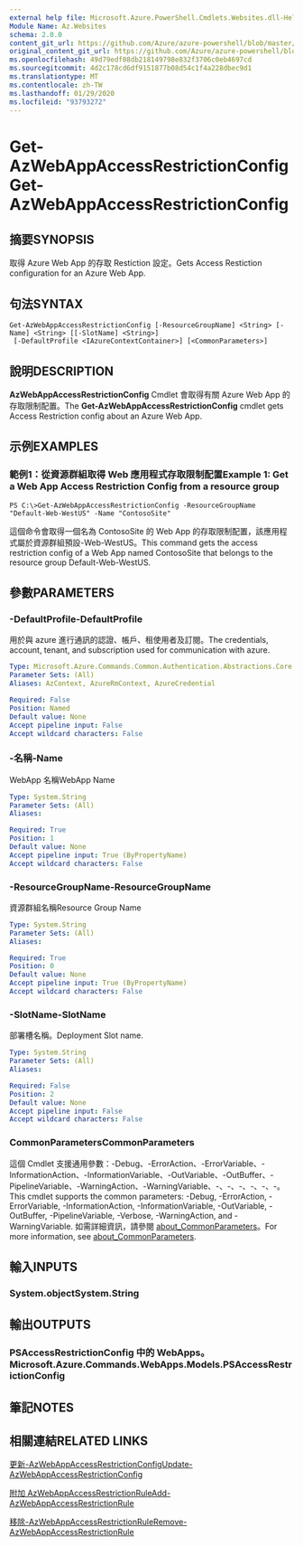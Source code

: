 ```yaml
---
external help file: Microsoft.Azure.PowerShell.Cmdlets.Websites.dll-Help.xml
Module Name: Az.Websites
schema: 2.0.0
content_git_url: https://github.com/Azure/azure-powershell/blob/master/src/Websites/Websites/help/Get-AzWebAppAccessRestrictionConfig.md
original_content_git_url: https://github.com/Azure/azure-powershell/blob/master/src/Websites/Websites/help/Get-AzWebAppAccessRestrictionConfig.md
ms.openlocfilehash: 49d79edf08db218149798e832f3706c0eb4697cd
ms.sourcegitcommit: 4d2c178cd6df9151877b08d54c1f4a228dbec9d1
ms.translationtype: MT
ms.contentlocale: zh-TW
ms.lasthandoff: 01/29/2020
ms.locfileid: "93793272"
---
```

# <span data-ttu-id="dc7bc-101">Get-AzWebAppAccessRestrictionConfig</span><span class="sxs-lookup"><span data-stu-id="dc7bc-101">Get-AzWebAppAccessRestrictionConfig</span></span>

## <span data-ttu-id="dc7bc-102">摘要</span><span class="sxs-lookup"><span data-stu-id="dc7bc-102">SYNOPSIS</span></span>
<span data-ttu-id="dc7bc-103">取得 Azure Web App 的存取 Restiction 設定。</span><span class="sxs-lookup"><span data-stu-id="dc7bc-103">Gets Access Restiction configuration for an Azure Web App.</span></span>

## <span data-ttu-id="dc7bc-104">句法</span><span class="sxs-lookup"><span data-stu-id="dc7bc-104">SYNTAX</span></span>

```
Get-AzWebAppAccessRestrictionConfig [-ResourceGroupName] <String> [-Name] <String> [[-SlotName] <String>]
 [-DefaultProfile <IAzureContextContainer>] [<CommonParameters>]
```

## <span data-ttu-id="dc7bc-105">說明</span><span class="sxs-lookup"><span data-stu-id="dc7bc-105">DESCRIPTION</span></span>
<span data-ttu-id="dc7bc-106">**AzWebAppAccessRestrictionConfig** Cmdlet 會取得有關 Azure Web App 的存取限制配置。</span><span class="sxs-lookup"><span data-stu-id="dc7bc-106">The **Get-AzWebAppAccessRestrictionConfig** cmdlet gets Access Restriction config about an Azure Web App.</span></span>

## <span data-ttu-id="dc7bc-107">示例</span><span class="sxs-lookup"><span data-stu-id="dc7bc-107">EXAMPLES</span></span>

### <span data-ttu-id="dc7bc-108">範例1：從資源群組取得 Web 應用程式存取限制配置</span><span class="sxs-lookup"><span data-stu-id="dc7bc-108">Example 1: Get a Web App Access Restriction Config from a resource group</span></span>
```
PS C:\>Get-AzWebAppAccessRestrictionConfig -ResourceGroupName "Default-Web-WestUS" -Name "ContosoSite"
```

<span data-ttu-id="dc7bc-109">這個命令會取得一個名為 ContosoSite 的 Web App 的存取限制配置，該應用程式屬於資源群組預設-Web-WestUS。</span><span class="sxs-lookup"><span data-stu-id="dc7bc-109">This command gets the access restriction config of a Web App named ContosoSite that belongs to the resource group Default-Web-WestUS.</span></span>

## <span data-ttu-id="dc7bc-110">參數</span><span class="sxs-lookup"><span data-stu-id="dc7bc-110">PARAMETERS</span></span>

### <span data-ttu-id="dc7bc-111">-DefaultProfile</span><span class="sxs-lookup"><span data-stu-id="dc7bc-111">-DefaultProfile</span></span>
<span data-ttu-id="dc7bc-112">用於與 azure 進行通訊的認證、帳戶、租使用者及訂閱。</span><span class="sxs-lookup"><span data-stu-id="dc7bc-112">The credentials, account, tenant, and subscription used for communication with azure.</span></span>

```yaml
Type: Microsoft.Azure.Commands.Common.Authentication.Abstractions.Core.IAzureContextContainer
Parameter Sets: (All)
Aliases: AzContext, AzureRmContext, AzureCredential

Required: False
Position: Named
Default value: None
Accept pipeline input: False
Accept wildcard characters: False
```

### <span data-ttu-id="dc7bc-113">-名稱</span><span class="sxs-lookup"><span data-stu-id="dc7bc-113">-Name</span></span>
<span data-ttu-id="dc7bc-114">WebApp 名稱</span><span class="sxs-lookup"><span data-stu-id="dc7bc-114">WebApp Name</span></span>

```yaml
Type: System.String
Parameter Sets: (All)
Aliases:

Required: True
Position: 1
Default value: None
Accept pipeline input: True (ByPropertyName)
Accept wildcard characters: False
```

### <span data-ttu-id="dc7bc-115">-ResourceGroupName</span><span class="sxs-lookup"><span data-stu-id="dc7bc-115">-ResourceGroupName</span></span>
<span data-ttu-id="dc7bc-116">資源群組名稱</span><span class="sxs-lookup"><span data-stu-id="dc7bc-116">Resource Group Name</span></span>

```yaml
Type: System.String
Parameter Sets: (All)
Aliases:

Required: True
Position: 0
Default value: None
Accept pipeline input: True (ByPropertyName)
Accept wildcard characters: False
```

### <span data-ttu-id="dc7bc-117">-SlotName</span><span class="sxs-lookup"><span data-stu-id="dc7bc-117">-SlotName</span></span>
<span data-ttu-id="dc7bc-118">部署槽名稱。</span><span class="sxs-lookup"><span data-stu-id="dc7bc-118">Deployment Slot name.</span></span>

```yaml
Type: System.String
Parameter Sets: (All)
Aliases:

Required: False
Position: 2
Default value: None
Accept pipeline input: False
Accept wildcard characters: False
```

### <span data-ttu-id="dc7bc-119">CommonParameters</span><span class="sxs-lookup"><span data-stu-id="dc7bc-119">CommonParameters</span></span>
<span data-ttu-id="dc7bc-120">這個 Cmdlet 支援通用參數：-Debug、-ErrorAction、-ErrorVariable、-InformationAction、-InformationVariable、-OutVariable、-OutBuffer、-PipelineVariable、-WarningAction、-WarningVariable、-、-、-、-、-、-。</span><span class="sxs-lookup"><span data-stu-id="dc7bc-120">This cmdlet supports the common parameters: -Debug, -ErrorAction, -ErrorVariable, -InformationAction, -InformationVariable, -OutVariable, -OutBuffer, -PipelineVariable, -Verbose, -WarningAction, and -WarningVariable.</span></span> <span data-ttu-id="dc7bc-121">如需詳細資訊，請參閱 [about_CommonParameters](https://go.microsoft.com/fwlink/?LinkID=113216)。</span><span class="sxs-lookup"><span data-stu-id="dc7bc-121">For more information, see [about_CommonParameters](https://go.microsoft.com/fwlink/?LinkID=113216).</span></span>

## <span data-ttu-id="dc7bc-122">輸入</span><span class="sxs-lookup"><span data-stu-id="dc7bc-122">INPUTS</span></span>

### <span data-ttu-id="dc7bc-123">System.object</span><span class="sxs-lookup"><span data-stu-id="dc7bc-123">System.String</span></span>

## <span data-ttu-id="dc7bc-124">輸出</span><span class="sxs-lookup"><span data-stu-id="dc7bc-124">OUTPUTS</span></span>

### <span data-ttu-id="dc7bc-125">PSAccessRestrictionConfig 中的 WebApps。</span><span class="sxs-lookup"><span data-stu-id="dc7bc-125">Microsoft.Azure.Commands.WebApps.Models.PSAccessRestrictionConfig</span></span>

## <span data-ttu-id="dc7bc-126">筆記</span><span class="sxs-lookup"><span data-stu-id="dc7bc-126">NOTES</span></span>

## <span data-ttu-id="dc7bc-127">相關連結</span><span class="sxs-lookup"><span data-stu-id="dc7bc-127">RELATED LINKS</span></span>

[<span data-ttu-id="dc7bc-128">更新-AzWebAppAccessRestrictionConfig</span><span class="sxs-lookup"><span data-stu-id="dc7bc-128">Update-AzWebAppAccessRestrictionConfig</span></span>](./Update-AzWebAppAccessRestrictionConfig.md)

[<span data-ttu-id="dc7bc-129">附加 AzWebAppAccessRestrictionRule</span><span class="sxs-lookup"><span data-stu-id="dc7bc-129">Add-AzWebAppAccessRestrictionRule</span></span>](./Add-AzWebAppAccessRestrictionRule.md)

[<span data-ttu-id="dc7bc-130">移除-AzWebAppAccessRestrictionRule</span><span class="sxs-lookup"><span data-stu-id="dc7bc-130">Remove-AzWebAppAccessRestrictionRule</span></span>](./Remove-AzWebAppAccessRestrictionRule.md)
